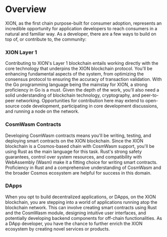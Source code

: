 # Overview

XION, as the first chain purpose-built for consumer adoption, represents an incredible opportunity for application developers to reach consumers in a natural and familiar way. As a developer, there are a few ways to build on top of, or contribute to, the community:

### XION Layer 1

Contributing to XION's Layer 1 blockchain entails working directly with the core technology that underpins the XION blockchain protocol. You'll be enhancing fundamental aspects of the system, from optimizing the consensus protocol to ensuring the accuracy of transaction validation. With the Go programming language being the mainstay for XION, a strong proficiency in Go is a must. Given the depth of the work, you'll also need a solid understanding of blockchain technology, cryptography, and peer-to-peer networking. Opportunities for contribution here may extend to open-source code development, participating in core development discussions, and running a node on the network.

### CosmWasm Contracts

Developing CosmWasm contracts means you'll be writing, testing, and deploying smart contracts on the XION blockchain. Since the XION blockchain is a Cosmos-based chain with CosmWasm support, you'll be using Rust as the main language for this task. Rust's strong safety guarantees, control over system resources, and compatibility with WebAssembly (Wasm) make it a fitting choice for writing smart contracts. Proficiency in Rust and a comprehensive understanding of CosmWasm and the broader Cosmos ecosystem are helpful for success in this domain.

### DApps

When you opt to build decentralized applications, or DApps, on the XION blockchain, you are stepping into a world of applications running atop the blockchain network. This can involve creating smart contracts using Rust and the CosmWasm module, designing intuitive user interfaces, and potentially developing backend components for off-chain functionalities. As a DApp developer, you have the chance to further enrich the XION ecosystem by creating novel services or products.









